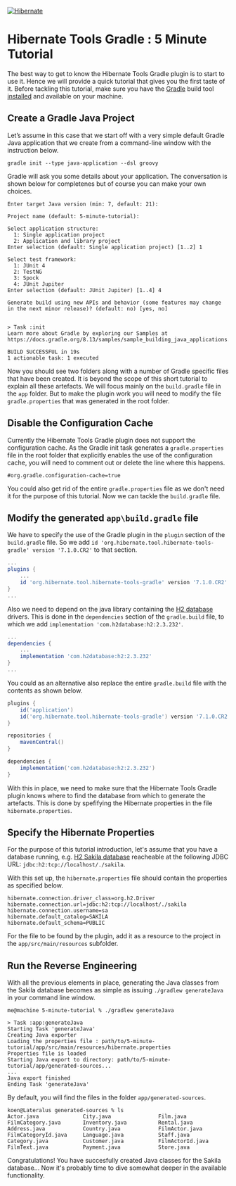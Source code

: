 <!--
  ~ Copyright 2004 - 2025 Red Hat, Inc.
  ~
  ~ Licensed under the Apache License, Version 2.0 (the "License");
  ~ you may not use this file except in compliance with the License.
  ~ You may obtain a copy of the License at
  ~
  ~     http://www.apache.org/licenses/LICENSE-2.0
  ~
  ~ Unless required by applicable law or agreed to in writing, software
  ~ distributed under the License is distributed on an "AS IS" basis,
  ~ WITHOUT WARRANTIES OR CONDITIONS OF ANY KIND, either express or implied.
  ~ See the License for the specific language governing permissions and
  ~ limitations under the License.
  -->

[![Hibernate](https://static.jboss.org/hibernate/images/hibernate_200x150.png)](https://tools.hibernate.org)

# Hibernate Tools Gradle : 5 Minute Tutorial

The best way to get to know the Hibernate Tools Gradle plugin is to start to use it. 
Hence we will provide a quick tutorial that gives you the first taste of it.
Before tackling this tutorial, make sure you have the [Gradle](https://gradle.org) build tool 
[installed](https://gradle.org/install/) and available on your machine.

## Create a Gradle Java Project

Let’s assume in this case that we start off with a very simple default Gradle Java application
that we create from a command-line window with the instruction below. 

```shell
gradle init --type java-application --dsl groovy
```

Gradle will ask you some details about your application. The conversation is shown below
for completenes but of course you can make your own choices.

```shell
Enter target Java version (min: 7, default: 21): 

Project name (default: 5-minute-tutorial): 

Select application structure:
  1: Single application project
  2: Application and library project
Enter selection (default: Single application project) [1..2] 1

Select test framework:
  1: JUnit 4
  2: TestNG
  3: Spock
  4: JUnit Jupiter
Enter selection (default: JUnit Jupiter) [1..4] 4

Generate build using new APIs and behavior (some features may change in the next minor release)? (default: no) [yes, no] 


> Task :init
Learn more about Gradle by exploring our Samples at https://docs.gradle.org/8.13/samples/sample_building_java_applications.html

BUILD SUCCESSFUL in 19s
1 actionable task: 1 executed
```

Now you should see two folders along with a number of Gradle specific files that have 
been created. It is beyond the scope of this short tutorial to explain all these artefacts.
We will focus mainly on the `build.gradle` file in the `app` folder. But to make the plugin work
you will need to modify the file `gradle.properties` that was generated in the root folder.

## Disable the Configuration Cache

Currently the Hibernate Tools Gradle plugin does not support the configuration cache. 
As the Gradle init task generates a `gradle.properties` file in the root folder that 
explicitly enables the use of the configuration cache, you will need to comment out 
or delete the line where this happens.

```properties
#org.gradle.configuration-cache=true
```

You could also get rid of the entire `gradle.properties` file as we don't need it for the purpose of this 
tutorial. Now we can tackle the `build.gradle` file.

## Modify the generated `app\build.gradle` file

We have to specify the use of the Gradle plugin in the `plugin` section of the `build.gradle` file.
So we add `id 'org.hibernate.tool.hibernate-tools-gradle' version '7.1.0.CR2'` to that section.

```groovy
...
plugins {
    ...
    id 'org.hibernate.tool.hibernate-tools-gradle' version '7.1.0.CR2'
}
...
```

Also we need to depend on the java library containing the [H2 database]() drivers.
This is done in the `dependencies` section of the `gradle.build` file, 
to which we add `implementation 'com.h2database:h2:2.3.232'`.

```groovy
...
dependencies {
    ...
    implementation 'com.h2database:h2:2.3.232'
}
...
```

You could as an alternative also replace the entire `gradle.build` file 
with the contents as shown below.

```groovy
plugins {
    id('application')
    id('org.hibernate.tool.hibernate-tools-gradle') version '7.1.0.CR2'
}

repositories {
    mavenCentral()
}

dependencies {
    implementation('com.h2database:h2:2.3.232')
}
```

With this in place, we need to make sure that the Hibernate Tools Gradle plugin knows where
to find the database from which to generate the artefacts. This is done by spefifying the 
Hibernate properties in the file `hibernate.properties`.

## Specify the Hibernate Properties

For the purpose of this tutorial introduction, let's assume that you have a database running, e.g.
[H2 Sakila database](https://github.com/hibernate/sakila-h2) reacheable at the following JDBC URL:
`jdbc:h2:tcp://localhost/./sakila`.

With this set up, the `hibernate.properties` file should contain the properties as specified below.

```properties
hibernate.connection.driver_class=org.h2.Driver
hibernate.connection.url=jdbc:h2:tcp://localhost/./sakila
hibernate.connection.username=sa
hibernate.default_catalog=SAKILA
hibernate.default_schema=PUBLIC
```

For the file to be found by the plugin, add it as a resource to the project in the 
`app/src/main/resources` subfolder.

## Run the Reverse Engineering

With all the previous elements in place, generating the Java classes from the Sakila database
becomes as simple as issuing `./gradlew generateJava` in your command line window.

```shell
me@machine 5-minute-tutorial % ./gradlew generateJava

> Task :app:generateJava
Starting Task 'generateJava'
Creating Java exporter
Loading the properties file : path/to/5-minute-tutorial/app/src/main/resources/hibernate.properties
Properties file is loaded
Starting Java export to directory: path/to/5-minute-tutorial/app/generated-sources...
...
Java export finished
Ending Task 'generateJava'
```

By default, you will find the files in the folder `app/generated-sources`.  

```
koen@Lateralus generated-sources % ls
Actor.java              City.java               Film.java               FilmCategory.java       Inventory.java          Rental.java
Address.java            Country.java            FilmActor.java          FilmCategoryId.java     Language.java           Staff.java
Category.java           Customer.java           FilmActorId.java        FilmText.java           Payment.java            Store.java
```

Congratulations! You have succesfully created Java classes for the Sakila database... Now it's
probably time to dive somewhat deeper in the available functionality.